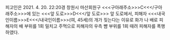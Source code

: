 피고인은 2021. 4. 20. 22:20경 창원시 마산회원구 <<<구아래주소>>>C<<</구아래주소>>>에 있는 <<<앞 도로>>>D<<</앞 도로>>> 앞 도로에서, 피해자 <<<내국인이름>>>E<<</내국인이름>>>(여, 45세)의 개가 짖는다는 이유로 화가 나 배로 피해자의 배 부위를 1회 밀치고 주먹으로 피해자의 우측 뺨 부위를 1회 때려 피해자를 폭행하였다.